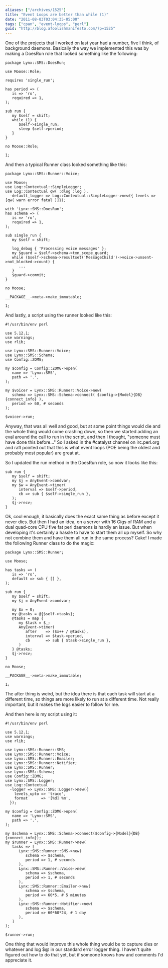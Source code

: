 ```yaml
---
aliases: ["/archives/1525"]
title: "Event Loops are better than while (1)"
date: "2011-08-03T03:04:35-05:00"
tags: ["cpan", "event-loops", "perl"]
guid: "http://blog.afoolishmanifesto.com/?p=1525"
---
```

One of the projects that I worked on last year had a number, five I think, of background daemons. Basically the way we implemented this was by making a DoesRun role that looked something like the following:

    package Lynx::SMS::DoesRun;

    use Moose::Role;

    requires 'single_run';

    has period => (
       is => 'ro',
       required => 1,
    );

    sub run {
       my $self = shift;
       while (1) {
          $self->single_run;
          sleep $self->period;
       }
    }

    no Moose::Role;

    1;

And then a typical Runner class looked something like this:

    package Lynx::SMS::Runner::Voice;

    use Moose;
    use Log::Contextual::SimpleLogger;
    use Log::Contextual qw( :dlog :log ),
      -default_logger => Log::Contextual::SimpleLogger->new({ levels => [qw( warn error fatal )]});

    with 'Lynx::SMS::DoesRun';
    has schema => (
       is => 'ro',
       required => 1,
    );

    sub single_run {
       my $self = shift;

       log_debug { 'Processing voice messages' };
       my $guard = $self->schema->txn_scope_guard;
       while ($self->schema->resultset('MessageChild')->voice->unsent->not_blocked->count) {
          ...
       }
       $guard->commit;
    }

    no Moose;

    __PACKAGE__->meta->make_immutable;

    1;

And lastly, a script using the runner looked like this:

    #!/usr/bin/env perl

    use 5.12.1;
    use warnings;
    use rlib;

    use Lynx::SMS::Runner::Voice;
    use Lynx::SMS::Schema;
    use Config::ZOMG;

    my $config = Config::ZOMG->open(
       name => 'Lynx::SMS',
       path => '.',
    );

    my $voicer = Lynx::SMS::Runner::Voice->new(
       schema => Lynx::SMS::Schema->connect( $config->{Model}{DB}{connect_info} ),
       period => 60, # seconds
    );

    $voicer->run;

Anyway, that was all well and good, but at some point things would die and the whole thing would come crashing down, so then we started adding an eval around the call to run in the script, and then I thought, "someone must have done this before..." So I asked in the #catalyst channel on irc.perl.org and rafl pointed out that this is what event loops (POE being the oldest and probably most popular) are great at.

So I updated the run method in the DoesRun role, so now it looks like this:

    sub run {
       my $self = shift;
       my $j = AnyEvent->condvar;
       my $w = AnyEvent->timer(
          interval => $self->period,
          cb => sub { $self->single_run },
       );
       $j->recv;
    }

Ok, cool enough, it basically does the exact same thing as before except it never dies. But then I had an idea, on a server with 16 Gigs of RAM and a dual quad-core CPU five fat perl daemons is hardly an issue. But when developing it's certainly a hassle to have to start them all up myself. So why not combine them and have them all run in the same process? Cake! I made the following Runner class to do the magic:

    package Lynx::SMS::Runner;

    use Moose;

    has tasks => (
       is => 'ro',
       default => sub { [] },
    );

    sub run {
       my $self = shift;
       my $j = AnyEvent->condvar;

       my $x = 0;
       my @tasks = @{$self->tasks};
       @tasks = map {
          my $task = $_;
          AnyEvent->timer(
             after    => ($x++ / @tasks),
             interval => $task->period,
             cb       => sub { $task->single_run },
          )
       } @tasks;
       $j->recv;
    }

    no Moose;

    __PACKAGE__->meta->make_immutable;

    1;

The after thing is weird, but the idea there is that each task will start at a different time, so things are more likely to run at a different time. Not really important, but it makes the logs easier to follow for me.

And then here is my script using it:

    #!/usr/bin/env perl

    use 5.12.1;
    use warnings;
    use rlib;

    use Lynx::SMS::Runner::SMS;
    use Lynx::SMS::Runner::Voice;
    use Lynx::SMS::Runner::Emailer;
    use Lynx::SMS::Runner::Notifier;
    use Lynx::SMS::Runner;
    use Lynx::SMS::Schema;
    use Config::ZOMG;
    use Lynx::SMS::Logger;
    use Log::Contextual
      -logger => Lynx::SMS::Logger->new({
        levels_upto => 'trace',
        format      => '[%d] %m',
      });

    my $config = Config::ZOMG->open(
       name => 'Lynx::SMS',
       path => '.',
    );

    my $schema = Lynx::SMS::Schema->connect($config->{Model}{DB}{connect_info});
    my $runner = Lynx::SMS::Runner->new(
       tasks => [
          Lynx::SMS::Runner::SMS->new(
             schema => $schema,
             period => 1, # seconds
          ),
          Lynx::SMS::Runner::Voice->new(
             schema => $schema,
             period => 1, # seconds
          ),
          Lynx::SMS::Runner::Emailer->new(
             schema => $schema,
             period => 60*5, # 5 minutes
          ),
          Lynx::SMS::Runner::Notifier->new(
             schema => $schema,
             period => 60*60*24, # 1 day
          ),
       ]
    );

    $runner->run;

One thing that would improve this whole thing would be to capture dies or whatever and log $@ in our standard error logger thing. I haven't quite figured out how to do that yet, but if someone knows how and comments I'd appreciate it.
